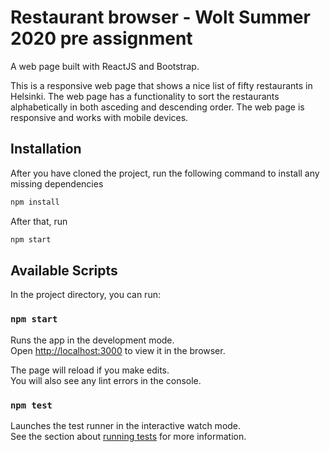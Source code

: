 # Restaurant browser - Wolt Summer 2020 pre assignment

A web page built with ReactJS and Bootstrap.


This is a responsive web page that shows a nice list of fifty restaurants in Helsinki.
The web page has a functionality to sort the restaurants alphabetically in both asceding and descending order.
The web page is responsive and works with mobile devices.

## Installation

After you have cloned the project, run the following command to install any missing dependencies

```bash
npm install
```
After that, run 

```bash
npm start
```


## Available Scripts

In the project directory, you can run:

### `npm start`

Runs the app in the development mode.<br />
Open [http://localhost:3000](http://localhost:3000) to view it in the browser.

The page will reload if you make edits.<br />
You will also see any lint errors in the console.

### `npm test`

Launches the test runner in the interactive watch mode.<br />
See the section about [running tests](https://facebook.github.io/create-react-app/docs/running-tests) for more information.
